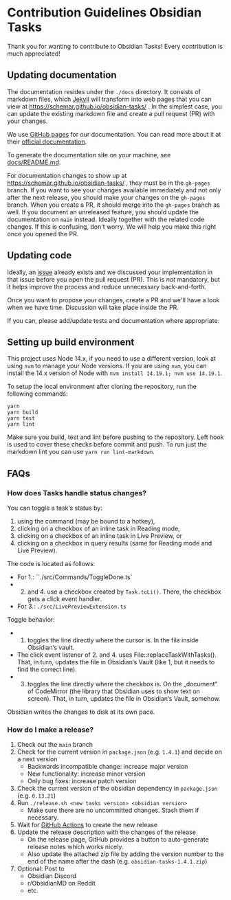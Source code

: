 # Contribution Guidelines Obsidian Tasks

Thank you for wanting to contribute to Obsidian Tasks!
Every contribution is much appreciated!

## Updating documentation

The documentation resides under the `./docs` directory.
It consists of markdown files, which [Jekyll](https://jekyllrb.com/) will transform into web pages that you can view at <https://schemar.github.io/obsidian-tasks/> .
In the simplest case, you can update the existing markdown file and create a pull request (PR) with your changes.

We use [GitHub pages](https://pages.github.com/) for our documentation.
You can read more about it at their [official documentation](https://docs.github.com/en/pages).

To generate the documentation site on your machine,
see [docs/README.md](docs/README.md).

For documentation changes to show up at <https://schemar.github.io/obsidian-tasks/> , they must be in the `gh-pages` branch.
If you want to see your changes available immediately and not only after the next release, you should make your changes on the `gh-pages` branch.
When you create a PR, it should merge into the `gh-pages` branch as well.
If you document an unreleased feature, you should update the documentation on `main` instead. Ideally together with the related code changes.
If this is confusing, don't worry.
We will help you make this right once you opened the PR.

## Updating code

Ideally, an [issue](https://github.com/schemar/obsidian-tasks/issues) already exists and we discussed your implementation in that issue before you open the pull request (PR).
This is _not_ mandatory, but it helps improve the process and reduce unnecessary back-and-forth.

Once you want to propose your changes, create a PR and we'll have a look when we have time.
Discussion will take place inside the PR.

If you can, please add/update tests and documentation where appropriate.

## Setting up build environment

This project uses Node 14.x, if you need to use a different version, look at using `nvm` to manage your Node versions. If you are using `nvm`, you can install the 14.x version of Node with `nvm install 14.19.1; nvm use 14.19.1`.

To setup the local environment after cloning the repository, run the following commands:

``` shell
yarn
yarn build
yarn test
yarn lint
```

Make sure you build, test and lint before pushing to the repository. Left hook is used to cover these checks before commit and push. To run just the markdown lint you can use `yarn run lint-markdown`.

## FAQs

### How does Tasks handle status changes?

You can toggle a task‘s status by:

1. using the command (may be bound to a hotkey),
2. clicking on a checkbox of an inline task in Reading mode,
3. clicking on a checkbox of an inline task in Live Preview, or
4. clicking on a checkbox in query results (same for Reading mode and Live Preview).

The code is located as follows:

- For 1.: ``./src/Commands/ToggleDone.ts`
- 2. and 4. use a checkbox created by `Task.toLi()`. There, the checkbox gets a click event handler.
- For 3.: `./src/LivePreviewExtension.ts`

Toggle behavior:

- 1. toggles the line directly where the cursor is. In the file inside Obsidian‘s vault.
- The click event listener of 2. and 4. uses File::replaceTaskWithTasks(). That, in turn, updates the file in Obsidian‘s Vault (like 1, but it needs to find the correct line).
- 3. toggles the line directly where the checkbox is. On the „document“ of CodeMirror (the library that Obsidian uses to show text on screen). That, in turn, updates the file in Obsidian‘s Vault, somehow.

Obsidian writes the changes to disk at its own pace.

### How do I make a release?

1. Check out the `main` branch
2. Check for the current version in `package.json` (e.g. `1.4.1`) and decide on a next version
    - Backwards incompatible change: increase major version
    - New functionality: increase minor version
    - Only bug fixes: increase patch version
3. Check the current version of the obsidian dependency in `package.json` (e.g. `0.13.21`)
4. Run `./release.sh <new tasks version> <obsidian version>`
    - Make sure there are no uncommitted changes. Stash them if necessary.
5. Wait for [GitHub Actions](https://github.com/schemar/obsidian-tasks/actions/workflows/release.yml) to create the new release
6. Update the release description with the changes of the release
    - On the release page, GitHub provides a button to auto-generate release notes which works nicely.
    - Also update the attached zip file by adding the version number to the end of the name after the dash (e.g. `obsidian-tasks-1.4.1.zip`)
7. Optional: Post to
    - Obsidian Discord
    - r/ObsidianMD on Reddit
    - etc.

